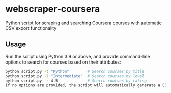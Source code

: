 # webscraper-coursera
Python script for scraping and searching Coursera courses with automatic CSV export functionality



## Usage

Run the script using Python 3.9 or above, and provide command-line options to search for courses based on their attributes:

```bash
python script.py -t "Python"        # Search courses by title
python script.py -l "Intermediate"  # Search courses by level
python script.py -r 4.5             # Search courses by rating
If no options are provided, the script will automatically generate a CSV file named coursera.csv containing all course information.
